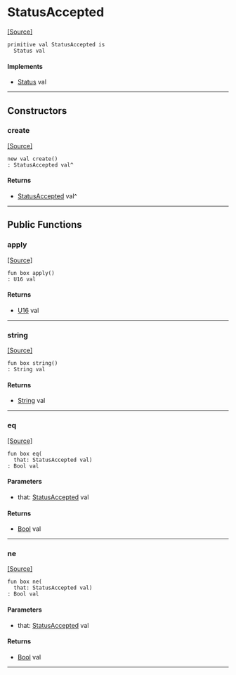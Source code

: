 # StatusAccepted
<span class="source-link">[[Source]](src/server/status.md#L30)</span>
```pony
primitive val StatusAccepted is
  Status val
```

#### Implements

* [Status](server-Status.md) val

---

## Constructors

### create
<span class="source-link">[[Source]](src/server/status.md#L30)</span>


```pony
new val create()
: StatusAccepted val^
```

#### Returns

* [StatusAccepted](server-StatusAccepted.md) val^

---

## Public Functions

### apply
<span class="source-link">[[Source]](src/server/status.md#L31)</span>


```pony
fun box apply()
: U16 val
```

#### Returns

* [U16](builtin-U16.md) val

---

### string
<span class="source-link">[[Source]](src/server/status.md#L32)</span>


```pony
fun box string()
: String val
```

#### Returns

* [String](builtin-String.md) val

---

### eq
<span class="source-link">[[Source]](src/server/status.md#L31)</span>


```pony
fun box eq(
  that: StatusAccepted val)
: Bool val
```
#### Parameters

*   that: [StatusAccepted](server-StatusAccepted.md) val

#### Returns

* [Bool](builtin-Bool.md) val

---

### ne
<span class="source-link">[[Source]](src/server/status.md#L31)</span>


```pony
fun box ne(
  that: StatusAccepted val)
: Bool val
```
#### Parameters

*   that: [StatusAccepted](server-StatusAccepted.md) val

#### Returns

* [Bool](builtin-Bool.md) val

---

